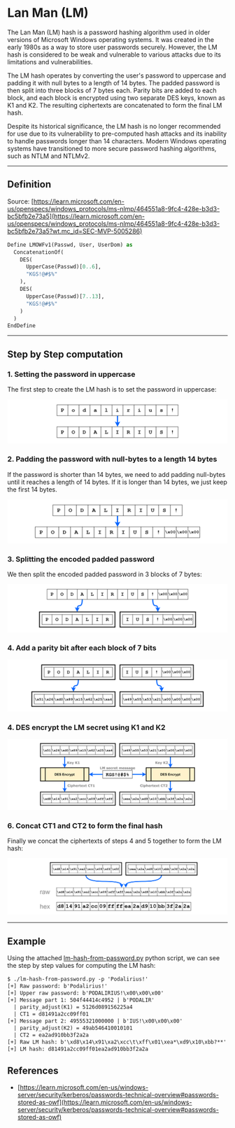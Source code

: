 # Lan Man (LM)

The Lan Man (LM) hash is a password hashing algorithm used in older versions of Microsoft Windows operating systems. It was created in the early 1980s as a way to store user passwords securely. However, the LM hash is considered to be weak and vulnerable to various attacks due to its limitations and vulnerabilities.

The LM hash operates by converting the user's password to uppercase and padding it with null bytes to a length of 14 bytes. The padded password is then split into three blocks of 7 bytes each. Parity bits are added to each block, and each block is encrypted using two separate DES keys, known as K1 and K2. The resulting ciphertexts are concatenated to form the final LM hash.

Despite its historical significance, the LM hash is no longer recommended for use due to its vulnerability to pre-computed hash attacks and its inability to handle passwords longer than 14 characters. Modern Windows operating systems have transitioned to more secure password hashing algorithms, such as NTLM and NTLMv2.

---

## Definition

Source: [https://learn.microsoft.com/en-us/openspecs/windows_protocols/ms-nlmp/464551a8-9fc4-428e-b3d3-bc5bfb2e73a5](https://learn.microsoft.com/en-us/openspecs/windows_protocols/ms-nlmp/464551a8-9fc4-428e-b3d3-bc5bfb2e73a5?wt.mc_id=SEC-MVP-5005286)

```python
Define LMOWFv1(Passwd, User, UserDom) as
  ConcatenationOf(
    DES(
      UpperCase(Passwd)[0..6],
      "KGS!@#$%"
    ),
    DES(
      UpperCase(Passwd)[7..13],
      "KGS!@#$%"
    )
  )
EndDefine
```

---

## Step by Step computation

### 1. Setting the password in uppercase

The first step to create the LM hash is to set the password in uppercase:

![](./imgs/01.png)

### 2. Padding the password with null-bytes to a length 14 bytes

If the password is shorter than 14 bytes, we need to add padding null-bytes until it reaches a length of 14 bytes. If it is longer than 14 bytes, we just keep the first 14 bytes.

![](./imgs/02.png)

### 3. Splitting the encoded padded password

We then split the encoded padded password in 3 blocks of 7 bytes:

![](./imgs/03.png)

### 4. Add a parity bit after each block of 7 bits

![](./imgs/04.png)

### 4. DES encrypt the LM secret using K1 and K2

![](./imgs/05.png)

### 6. Concat CT1 and CT2 to form the final hash

Finally we concat the ciphertexts of steps 4 and 5 together to form the LM hash:

![](./imgs/06.png)

---

## Example

Using the attached [lm-hash-from-password.py](./lm-hash-from-password.py) python script, we can see the step by step values for computing the LM hash:

```
$ ./lm-hash-from-password.py -p 'Podalirius!'
[+] Raw password: b'Podalirius!'
[+] Upper raw password: b'PODALIRIUS!\x00\x00\x00'
[+] Message part 1: 504f44414c4952 | b'PODALIR'
  | parity_adjust(K1) = 5126d089156225a4
  | CT1 = d81491a2cc09ff01
[+] Message part 2: 49555321000000 | b'IUS!\x00\x00\x00'
  | parity_adjust(K2) = 49ab546410010101
  | CT2 = ea2ad910bb3f2a2a
[+] Raw LM hash: b'\xd8\x14\x91\xa2\xcc\t\xff\x01\xea*\xd9\x10\xbb?**'
[+] LM hash: d81491a2cc09ff01ea2ad910bb3f2a2a
```

## References
 - [https://learn.microsoft.com/en-us/windows-server/security/kerberos/passwords-technical-overview#passwords-stored-as-owf](https://learn.microsoft.com/en-us/windows-server/security/kerberos/passwords-technical-overview#passwords-stored-as-owf)
